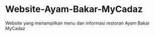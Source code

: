 # Website-Ayam-Bakar-MyCadaz
Website yang menampilkan menu dan informasi restoran Ayam Bakar MyCadaz
